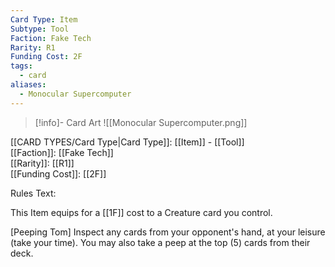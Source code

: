 ```yaml
---
Card Type: Item
Subtype: Tool
Faction: Fake Tech
Rarity: R1
Funding Cost: 2F
tags:
  - card
aliases:
  - Monocular Supercomputer
---
```

> [!info]- Card Art
> ![[Monocular Supercomputer.png]]

[[CARD TYPES/Card Type|Card Type]]: [[Item]] - [[Tool]]  
[[Faction]]: [[Fake Tech]]  
[[Rarity]]: [[R1]]  
[[Funding Cost]]: [[2F]]  

Rules Text:  

This Item equips for a [[1F]] cost to a Creature card you control.  

[Peeping Tom] Inspect any cards from your opponent's hand, at your leisure (take your time). You may also take a peep at the top (5) cards from their deck.  